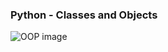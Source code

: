 ### Python - Classes and Objects

![OOP image](https://s3.amazonaws.com/intranet-projects-files/holbertonschool-higher-level_programming+/247/oop-meme.jpg) 
